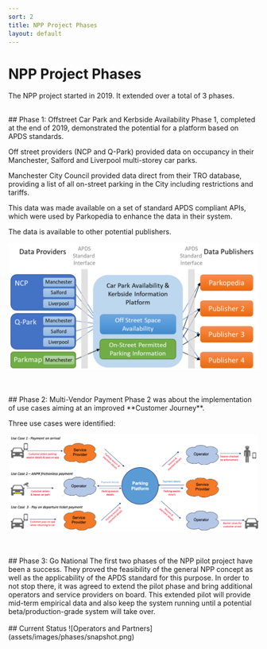 ```yaml
---
sort: 2
title: NPP Project Phases 
layout: default
---
```

# NPP Project Phases 
The NPP project started in 2019. It extended over a total of 3 phases.

<br/>
## Phase 1: Offstreet Car Park and Kerbside Availability
Phase 1, completed at the end of 2019, demonstrated the potential for a platform based on APDS standards.   
 
Off street providers (NCP and Q-Park) provided data on occupancy in their Manchester, Salford and Liverpool multi-storey car parks.  

Manchester City Council provided data direct from their TRO database, providing a list of all on-street parking in the City including restrictions and tariffs.

This data was made available on a set of standard APDS compliant APIs, which were used by Parkopedia to enhance the data in their system.

The data is available to other potential publishers. 

![Phase Scope](assets/images/phases/phase1.png)

<br/>
<br/>
## Phase 2: Multi-Vendor Payment
Phase 2 was about the implementation of use cases aiming at an improved **Customer Journey**.

Three use cases were identified:

![Use Cases](assets/images/intro/usecases.png)

<br/>
<br/>
## Phase 3: Go National
The first two phases of the NPP pilot project have been a success. They proved the feasibility of the general NPP concept as well as the applicability of the APDS standard for this purpose. In order to not stop there, it was agreed to extend the pilot phase and bring additional operators and service providers on board. This extended pilot will provide mid-term empirical data and also keep the system running until a potential beta/production-grade system will take over.
<br/>
<br/>
## Current Status
![Operators and Partners](assets/images/phases/snapshot.png)

 
